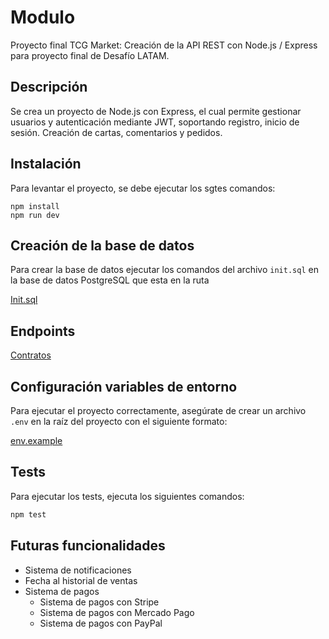 # Modulo

Proyecto final TCG Market: Creación de la API REST con Node.js / Express para proyecto final de Desafío LATAM.

## Descripción

Se crea un proyecto de Node.js con Express, el cual permite gestionar usuarios y autenticación mediante JWT, soportando registro, inicio de sesión. Creación de cartas, comentarios y pedidos.

## Instalación

Para levantar el proyecto, se debe ejecutar los sgtes comandos:

```
npm install
npm run dev
```

## Creación de la base de datos

Para crear la base de datos ejecutar los comandos del archivo `init.sql` en la base de datos PostgreSQL que esta en la ruta

[Init.sql](./src/config/init.sql)


## Endpoints

[Contratos](./API-Contracts.md)

## Configuración variables de entorno

Para ejecutar el proyecto correctamente, asegúrate de crear un archivo `.env` en la raíz del proyecto con el siguiente formato:

[env.example](./.env.example)

## Tests

Para ejecutar los tests, ejecuta los siguientes comandos:

```bash
npm test
```

## Futuras funcionalidades

- Sistema de notificaciones
- Fecha al historial de ventas
- Sistema de pagos
  - Sistema de pagos con Stripe
  - Sistema de pagos con Mercado Pago
  - Sistema de pagos con PayPal